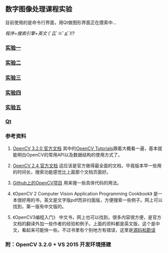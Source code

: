 ## 数字图像处理课程实验

目前使用的是命令行界面，用Qt做图形界面正在摸索中...

_程序=搜索引擎+英文_ (ﾟДﾟ≡ﾟдﾟ)!? 


### [实验一](https://chengx-coding.github.io/USTC-MSE_DIP_Exp/exp01)

### [实验二](https://chengx-coding.github.io/USTC-MSE_DIP_Exp/exp02)

### [实验三](https://chengx-coding.github.io/USTC-MSE_DIP_Exp/exp03)

### [实验四](https://chengx-coding.github.io/USTC-MSE_DIP_Exp/exp04)

### [实验五](https://chengx-coding.github.io/USTC-MSE_DIP_Exp/exp05)

### [Qt](https://chengx-coding.github.io/USTC-MSE_DIP_Exp/qt)

### 参考资料

1. [OpenCV 3.2.0 官方文档](http://docs.opencv.org/3.2.0/)  其中的[OpenCV Tutorials](http://docs.opencv.org/3.2.0/d9/df8/tutorial_root.html)跟着大概看一遍，基本就能明白OpenCV的常用API以及数据结构的使用方式了。

2. [OpenCV 2.4 官方文档](http://docs.opencv.org/2.4/)  这应该是官方做得最全面的文档，毕竟版本早一些用的时间长，搜索功能感觉比上面那个文档页面好。

3. [Github上的OpenCV项目](https://github.com/opencv/opencv)  用来搜一些具体代码的用法。

4. 《OpenCV 2 Computer Vision Application Programming Cookbook》  是一本很好用的书，英文是文字版pdf而非扫面版，方便搜索一些例子。网上可以找到，第一版有中文版的。

5. 《OpenCV3编程入门》  中文书，网上也可以找到，很多内容很方便，是官方文档的翻译外加一些作者的经验和例子。上面的资料都是英文版，这个是中文，看起来可能快一些。不过书里有个别地方有错误，这里是[源码和勘误](https://github.com/QianMo/OpenCV3-Intro-Book-Src)

### 附：OpenCV 3.2.0 + VS 2015 开发环境搭建




